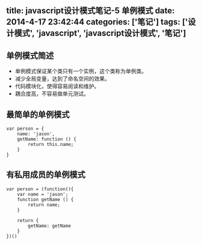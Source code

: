 title: javascript设计模式笔记-5 单例模式
date: 2014-4-17 23:42:44
categories: ['笔记']
tags: ['设计模式', 'javascript', 'javascript设计模式', '笔记']
---

## 单例模式简述
* 单例模式保证某个类只有一个实例，这个类称为单例类。
* 减少全局变量，达到了命名空间的效果。
* 代码模块化，使得容易阅读和维护。
* 耦合度高，不容易做单元测试。

<!-- more -->

## 最简单的单例模式
```
var person = {
	name: 'jason',
	getName: function () {
		return this.name;
	}
}
```

## 有私用成员的单例模式
```
var person = (function(){
	var name = 'jason';
	function getName () {
		return name;
	}

	return {
		getName: getName
	}
})()
```

